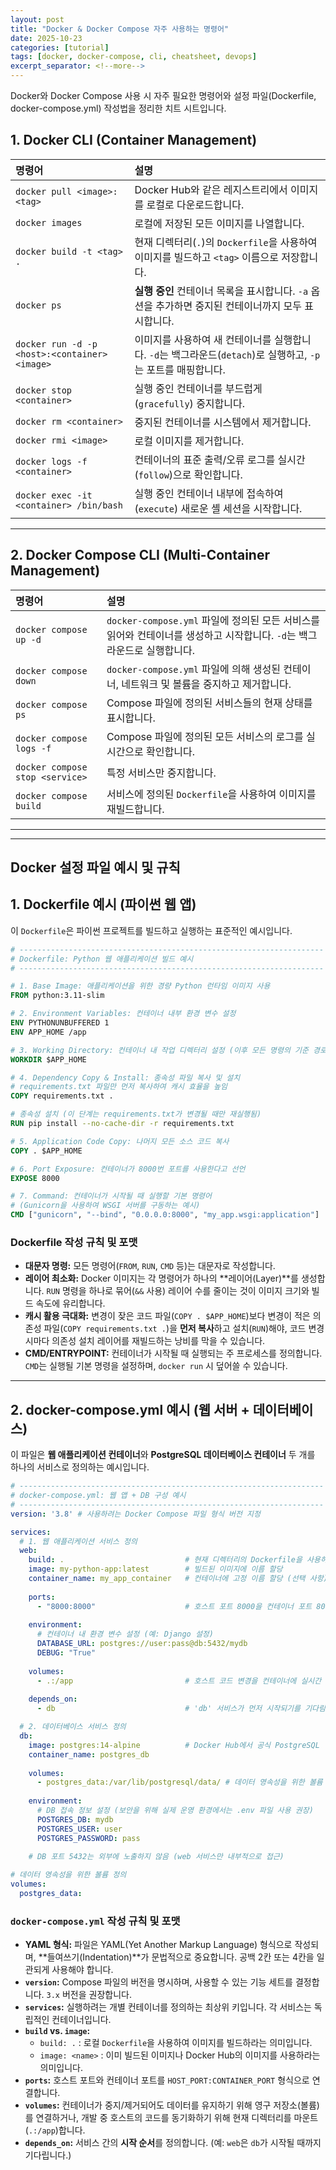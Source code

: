 ```yaml
---
layout: post
title: "Docker & Docker Compose 자주 사용하는 명령어"
date: 2025-10-23
categories: [tutorial]
tags: [docker, docker-compose, cli, cheatsheet, devops]
excerpt_separator: <!--more-->
---
```


Docker와 Docker Compose 사용 시 자주 필요한 명령어와 설정 파일(Dockerfile, docker-compose.yml) 작성법을 정리한 치트 시트입니다.
<!--more-->

## 1\. Docker CLI (Container Management)

| 명령어 | 설명 |
| :--- | :--- |
| `docker pull <image>:<tag>` | Docker Hub와 같은 레지스트리에서 이미지를 로컬로 다운로드합니다. |
| `docker images` | 로컬에 저장된 모든 이미지를 나열합니다. |
| `docker build -t <tag> .` | 현재 디렉터리(`.`)의 `Dockerfile`을 사용하여 이미지를 빌드하고 `<tag>` 이름으로 저장합니다. |
| `docker ps` | **실행 중인** 컨테이너 목록을 표시합니다. `-a` 옵션을 추가하면 중지된 컨테이너까지 모두 표시합니다. |
| `docker run -d -p <host>:<container> <image>` | 이미지를 사용하여 새 컨테이너를 실행합니다. `-d`는 백그라운드(`detach`)로 실행하고, `-p`는 포트를 매핑합니다. |
| `docker stop <container>` | 실행 중인 컨테이너를 부드럽게(`gracefully`) 중지합니다. |
| `docker rm <container>` | 중지된 컨테이너를 시스템에서 제거합니다. |
| `docker rmi <image>` | 로컬 이미지를 제거합니다. |
| `docker logs -f <container>` | 컨테이너의 표준 출력/오류 로그를 실시간(`follow`)으로 확인합니다. |
| `docker exec -it <container> /bin/bash` | 실행 중인 컨테이너 내부에 접속하여(`execute`) 새로운 셸 세션을 시작합니다. |

---
## 2\. Docker Compose CLI (Multi-Container Management)

| 명령어 | 설명 |
| :--- | :--- |
| `docker compose up -d` | `docker-compose.yml` 파일에 정의된 모든 서비스를 읽어와 컨테이너를 생성하고 시작합니다. `-d`는 백그라운드로 실행합니다. |
| `docker compose down` | `docker-compose.yml` 파일에 의해 생성된 컨테이너, 네트워크 및 볼륨을 중지하고 제거합니다. |
| `docker compose ps` | Compose 파일에 정의된 서비스들의 현재 상태를 표시합니다. |
| `docker compose logs -f` | Compose 파일에 정의된 모든 서비스의 로그를 실시간으로 확인합니다. |
| `docker compose stop <service>` | 특정 서비스만 중지합니다. |
| `docker compose build` | 서비스에 정의된 `Dockerfile`을 사용하여 이미지를 재빌드합니다. |

-----
---
## Docker 설정 파일 예시 및 규칙
 
## 1\. Dockerfile 예시 (파이썬 웹 앱)

이 `Dockerfile`은 파이썬 프로젝트를 빌드하고 실행하는 표준적인 예시입니다.

```dockerfile
# --------------------------------------------------------------------
# Dockerfile: Python 웹 애플리케이션 빌드 예시
# --------------------------------------------------------------------

# 1. Base Image: 애플리케이션을 위한 경량 Python 런타임 이미지 사용
FROM python:3.11-slim

# 2. Environment Variables: 컨테이너 내부 환경 변수 설정
ENV PYTHONUNBUFFERED 1
ENV APP_HOME /app

# 3. Working Directory: 컨테이너 내 작업 디렉터리 설정 (이후 모든 명령의 기준 경로)
WORKDIR $APP_HOME

# 4. Dependency Copy & Install: 종속성 파일 복사 및 설치
# requirements.txt 파일만 먼저 복사하여 캐시 효율을 높임
COPY requirements.txt .

# 종속성 설치 (이 단계는 requirements.txt가 변경될 때만 재실행됨)
RUN pip install --no-cache-dir -r requirements.txt

# 5. Application Code Copy: 나머지 모든 소스 코드 복사
COPY . $APP_HOME

# 6. Port Exposure: 컨테이너가 8000번 포트를 사용한다고 선언
EXPOSE 8000

# 7. Command: 컨테이너가 시작될 때 실행할 기본 명령어
# (Gunicorn을 사용하여 WSGI 서버를 구동하는 예시)
CMD ["gunicorn", "--bind", "0.0.0.0:8000", "my_app.wsgi:application"]
```

### Dockerfile 작성 규칙 및 포맷

  * **대문자 명령:** 모든 명령어(`FROM`, `RUN`, `CMD` 등)는 대문자로 작성합니다.
  * **레이어 최소화:** Docker 이미지는 각 명령어가 하나의 \*\*레이어(Layer)\*\*를 생성합니다. `RUN` 명령을 하나로 묶어(`&&` 사용) 레이어 수를 줄이는 것이 이미지 크기와 빌드 속도에 유리합니다.
  * **캐시 활용 극대화:** 변경이 잦은 코드 파일(`COPY . $APP_HOME`)보다 변경이 적은 의존성 파일(`COPY requirements.txt .`)을 **먼저 복사**하고 설치(`RUN`)해야, 코드 변경 시마다 의존성 설치 레이어를 재빌드하는 낭비를 막을 수 있습니다.
  * **CMD/ENTRYPOINT:** 컨테이너가 시작될 때 실행되는 주 프로세스를 정의합니다. `CMD`는 실행될 기본 명령을 설정하며, `docker run` 시 덮어쓸 수 있습니다.

---

## 2\. docker-compose.yml 예시 (웹 서버 + 데이터베이스)

이 파일은 **웹 애플리케이션 컨테이너**와 **PostgreSQL 데이터베이스 컨테이너** 두 개를 하나의 서비스로 정의하는 예시입니다.

```yaml
# --------------------------------------------------------------------
# docker-compose.yml: 웹 앱 + DB 구성 예시
# --------------------------------------------------------------------
version: '3.8' # 사용하려는 Docker Compose 파일 형식 버전 지정

services:
  # 1. 웹 애플리케이션 서비스 정의
  web:
    build: .                           # 현재 디렉터리의 Dockerfile을 사용하여 이미지 빌드
    image: my-python-app:latest        # 빌드된 이미지에 이름 할당
    container_name: my_app_container   # 컨테이너에 고정 이름 할당 (선택 사항)
    
    ports:
      - "8000:8000"                    # 호스트 포트 8000을 컨테이너 포트 8000으로 매핑
    
    environment:
      # 컨테이너 내 환경 변수 설정 (예: Django 설정)
      DATABASE_URL: postgres://user:pass@db:5432/mydb
      DEBUG: "True"
    
    volumes:
      - .:/app                         # 호스트 코드 변경을 컨테이너에 실시간 반영 (개발용)
    
    depends_on:
      - db                             # 'db' 서비스가 먼저 시작되기를 기다림

  # 2. 데이터베이스 서비스 정의
  db:
    image: postgres:14-alpine          # Docker Hub에서 공식 PostgreSQL 이미지 사용
    container_name: postgres_db
    
    volumes:
      - postgres_data:/var/lib/postgresql/data/ # 데이터 영속성을 위한 볼륨 마운트
      
    environment:
      # DB 접속 정보 설정 (보안을 위해 실제 운영 환경에서는 .env 파일 사용 권장)
      POSTGRES_DB: mydb
      POSTGRES_USER: user
      POSTGRES_PASSWORD: pass
    
    # DB 포트 5432는 외부에 노출하지 않음 (web 서비스만 내부적으로 접근)

# 데이터 영속성을 위한 볼륨 정의
volumes:
  postgres_data:
```

### `docker-compose.yml` 작성 규칙 및 포맷

  * **YAML 형식:** 파일은 YAML(Yet Another Markup Language) 형식으로 작성되며, \*\*들여쓰기(Indentation)\*\*가 문법적으로 중요합니다. 공백 2칸 또는 4칸을 일관되게 사용해야 합니다.
  * **`version`:** Compose 파일의 버전을 명시하며, 사용할 수 있는 기능 세트를 결정합니다. `3.x` 버전을 권장합니다.
  * **`services`:** 실행하려는 개별 컨테이너를 정의하는 최상위 키입니다. 각 서비스는 독립적인 컨테이너입니다.
  * **`build` vs. `image`:**
      * `build: .` : 로컬 `Dockerfile`을 사용하여 이미지를 빌드하라는 의미입니다.
      * `image: <name>` : 이미 빌드된 이미지나 Docker Hub의 이미지를 사용하라는 의미입니다.
  * **`ports`:** 호스트 포트와 컨테이너 포트를 `HOST_PORT:CONTAINER_PORT` 형식으로 연결합니다.
  * **`volumes`:** 컨테이너가 중지/제거되어도 데이터를 유지하기 위해 영구 저장소(볼륨)를 연결하거나, 개발 중 호스트의 코드를 동기화하기 위해 현재 디렉터리를 마운트(`.:/app`)합니다.
  * **`depends_on`:** 서비스 간의 **시작 순서**를 정의합니다. (예: `web`은 `db`가 시작될 때까지 기다립니다.)